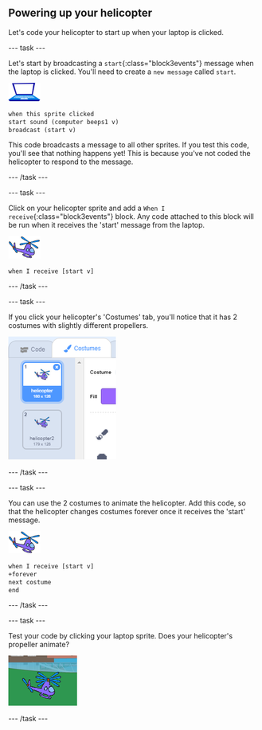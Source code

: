 ## Powering up your helicopter

Let's code your helicopter to start up when your laptop is clicked.

--- task ---

Let's start by broadcasting a `start`{:class="block3events"} message when the laptop is clicked. You'll need to create a `new message` called `start`.

![laptop sprite](images/laptop-sprite.png)

```blocks3
when this sprite clicked
start sound (computer beeps1 v)
broadcast (start v)
```

This code broadcasts a message to all other sprites. If you test this code, you'll see that nothing happens yet! This is because you've not coded the helicopter to respond to the message.

--- /task ---

--- task ---

Click on your helicopter sprite and add a `When I receive`{:class="block3events"} block. Any code attached to this block will be run when it receives the 'start' message from the laptop.

![helicopter sprite](images/helicopter-sprite.png)

```blocks3
when I receive [start v]
```

--- /task ---

--- task ---

If you click your helicopter's 'Costumes' tab, you'll notice that it has 2 costumes with slightly different propellers.

![helicopter costumes](images/toys-helicopter-costumes.png)

--- /task ---

--- task ---

You can use the 2 costumes to animate the helicopter. Add this code, so that the helicopter changes costumes forever once it receives the 'start' message.

![helicopter sprite](images/helicopter-sprite.png)

```blocks3
when I receive [start v]
+forever
next costume
end
```

--- /task ---

--- task ---

Test your code by clicking your laptop sprite. Does your helicopter's propeller animate?

![helicopter rotas moving](images/toys-helicopter-animation-test.png)

--- /task ---
